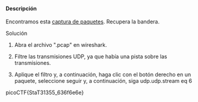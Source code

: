 #### Descripción

Encontramos esta [captura de paquetes](https://jupiter.challenges.picoctf.org/static/483e50268fe7e015c49caf51a69063d0/capture.pcap). Recupera la bandera.

Solución

1. Abra el archivo ".pcap" en wireshark.
    
2. Filtre las transmisiones UDP, ya que había una pista sobre las transmisiones.
    
3. Aplique el filtro y, a continuación, haga clic con el botón derecho en un paquete, seleccione seguir y, a continuación, siga udp.udp.stream eq 6
    


picoCTF{StaT31355_636f6e6e}